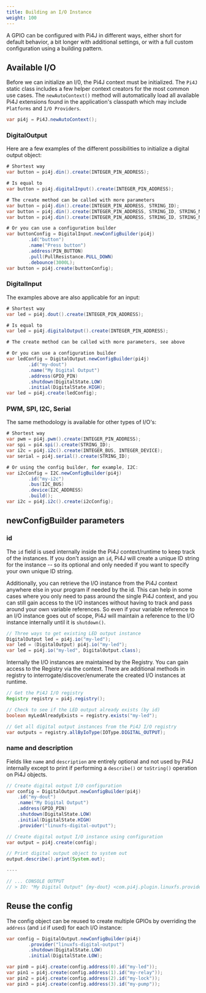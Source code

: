 ```yaml
---
title: Building an I/O Instance
weight: 100
---
```


A GPIO can be configured with Pi4J in different ways, either short for default behavior, a bit longer with additional settings, or with a full custom configuration using a building pattern.

## Available I/O

Before we can initialize an I/0, the Pi4J context must be initialized. The `Pi4J` static class includes a few helper context creators for the most common use cases.  The `newAutoContext()` method will automatically load all available Pi4J extensions found in the application's classpath which may include `Platforms` and `I/O Providers`.

```java
var pi4j = Pi4J.newAutoContext();
```

### DigitalOutput

Here are a few examples of the different possibilities to initialize a digital output object:

```java
# Shortest way
var button = pi4j.din().create(INTEGER_PIN_ADDRESS);

# Is equal to
var button = pi4j.digitalInput().create(INTEGER_PIN_ADDRESS);

# The create method can be called with more parameters
var button = pi4j.din().create(INTEGER_PIN_ADDRESS, STRING_ID);
var button = pi4j.din().create(INTEGER_PIN_ADDRESS, STRING_ID, STRING_NAME);
var button = pi4j.din().create(INTEGER_PIN_ADDRESS, STRING_ID, STRING_NAME, STRING_DESCRIPTION);

# Or you can use a configuration builder
var buttonConfig = DigitalInput.newConfigBuilder(pi4j)
        .id("button")
        .name("Press button")
        .address(PIN_BUTTON)
        .pull(PullResistance.PULL_DOWN)
        .debounce(3000L);
var button = pi4j.create(buttonConfig);
``` 

### DigitalInput

The examples above are also applicable for an input:

```java
# Shortest way
var led = pi4j.dout().create(INTEGER_PIN_ADDRESS);

# Is equal to
var led = pi4j.digitalOutput().create(INTEGER_PIN_ADDRESS);

# The create method can be called with more parameters, see above

# Or you can use a configuration builder
var ledConfig = DigitalOutput.newConfigBuilder(pi4j)
        .id("my-dout")
        .name("My Digital Output")
        .address(GPIO_PIN)
        .shutdown(DigitalState.LOW)
        .initial(DigitalState.HIGH);
var led = pi4j.create(ledConfig);
``` 

### PWM, SPI, I2C, Serial

The same methodology is available for other types of I/O's:

```java
# Shortest way
var pwm = pi4j.pwm().create(INTEGER_PIN_ADDRESS);
var spi = pi4.spi().create(STRING_ID);
var i2c = pi4j.i2c().create(INTEGER_BUS, INTEGER_DEVICE);
var serial = pi4j.serial().create(STRING_ID);

# Or using the config builder, for example, I2C:
var i2cConfig = I2C.newConfigBuilder(pi4j)
        .id("my-i2c")
        .bus(I2C_BUS)
        .device(I2C_ADDRESS)
        .build();
var i2c = pi4j.i2c().create(i2cConfig);
```

## newConfigBuilder parameters

### id

The `id` field is used internally inside the Pi4J context/runtime to keep track of the instances. 
If you don't assign an `id`, Pi4J will create a unique ID string for the instance -- so its optional and only needed 
if you want to specify your own unique ID string. 

Additionally, you can retrieve the I/O instance from the Pi4J context anywhere else in your program if needed by the id. 
This can help in some cases where you only need to pass around the single Pi4J context, and you can still gain access to 
the I/O instances without having to track and pass around your own variable references. So even if your variable reference 
to an I/O instance goes out of scope, Pi4J will maintain a reference to the I/O instance internally until it is `shutdown()`.

```java
// Three ways to get existing LED output instance
DigitalOutput led = pi4j.io("my-led");
var led = (DigitalOutput) pi4j.io("my-led");
var led = pi4j.io("my-led", DigitalOutput.class);
```

Internally the I/O instances are maintained by the Registry. You can gain access to the Registry via the context. There 
are additional methods in registry to interrogate/discover/enumerate the created I/O instances at runtime.

```java
// Get the Pi4J I/O registry
Registry registry = pi4j.registry();

// Check to see if the LED output already exists (by id)
boolean myLedAlreadyExists = registry.exists("my-led");

// Get all digital output instances from the Pi4J I/O registry       
var outputs = registry.allByIoType(IOType.DIGITAL_OUTPUT);
```

### name and description

Fields like `name` and `description` are entirely optional and not used by Pi4J internally except to print if performing 
a `describe()` or `toString()` operation on Pi4J objects.

```java
// Create digital output I/O configuration
var config = DigitalOutput.newConfigBuilder(pi4j)
    .id("my-dout")
    .name("My Digital Output")
    .address(GPIO_PIN)
    .shutdown(DigitalState.LOW)
    .initial(DigitalState.HIGH)
    .provider("linuxfs-digital-output");

// Create digital output I/O instance using configuration
var output = pi4j.create(config);

// Print digital output object to system out
output.describe().print(System.out);

----

// ... CONSOLE OUTPUT
// > IO: "My Digital Output" {my-dout} <com.pi4j.plugin.linuxfs.provider.gpio.digital.LinuxFsDigitalOutput> {DOUT-26} 
```

## Reuse the config 

The config object can be reused to create multiple GPIOs by overriding the `address` (and `id` if used) for each I/O instance:

```java
var config = DigitalOutput.newConfigBuilder(pi4j)
        .provider("linuxfs-digital-output")
        .shutdown(DigitalState.LOW)
        .initial(DigitalState.LOW);

var pin0 = pi4j.create(config.address(0).id("my-led"));
var pin1 = pi4j.create(config.address(1).id("my-relay"));
var pin2 = pi4j.create(config.address(2).id("my-lock"));
var pin3 = pi4j.create(config.address(3).id("my-pump"));
```
